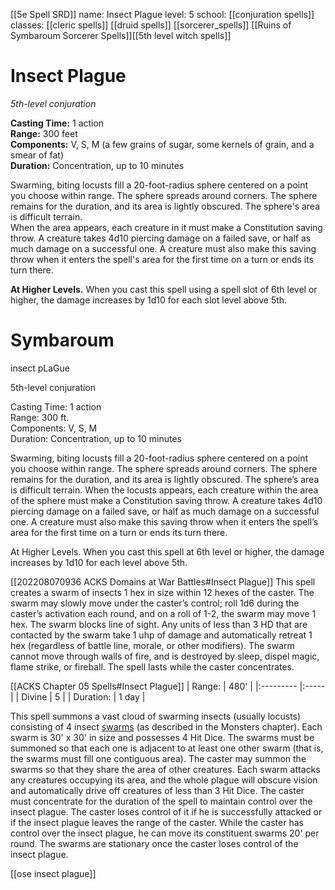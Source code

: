[[5e Spell SRD]]
name: Insect Plague
level: 5
school: [[conjuration spells]]
classes: [[cleric spells]]
         [[druid spells]]
         [[sorcerer_spells]]
         [[Ruins of Symbaroum Sorcerer Spells]][[5th level witch spells]]

# Insect Plague 
_5th-level conjuration_ 

**Casting Time:** 1 action    
**Range:** 300 feet    
**Components:** V, S, M (a few grains of sugar, some kernels of grain, and a smear of fat)    
**Duration:** Concentration, up to 10 minutes 

Swarming, biting locusts fill a 20-foot-radius sphere centered on a point you choose within range. The sphere spreads around corners. The sphere remains for the duration, and its area is lightly obscured. The sphere's area is difficult terrain.    
When the area appears, each creature in it must make a Constitution saving throw. A creature takes 4d10 piercing damage on a failed save, or half as much damage on a successful one. A creature must also make this saving throw when it enters the spell's area for the first time on a turn or ends its turn there. 

**At Higher Levels.** When you cast this spell using a spell slot of 6th level or higher, the damage increases by 1d10 for each slot level above 5th. 

# Symbaroum 
insect pLaGue

5th-level conjuration

Casting Time: 1 action  
Range: 300 ft.  
Components: V, S, M  
Duration: Concentration, up to 10 minutes

Swarming, biting locusts fill a 20-foot-radius sphere centered on a point you choose within range. The sphere spreads around corners. The sphere remains for the duration, and its area is lightly obscured. The sphere’s area is difficult terrain.
When the locusts appears, each creature within the area of the sphere must make a Constitution saving throw. A creature takes 4d10 piercing damage on a failed save, or half as much damage on a successful one. A creature must also make this saving throw when it enters the spell’s area for the first time on a turn or ends its turn there.

At Higher Levels. When you cast this spell at 6th level or higher, the damage increases by 1d10 for each level above 5th.


[[202208070936 ACKS Domains at War Battles#Insect Plague]]
This spell creates a swarm of insects 1 hex in size within 12 hexes of the caster. The swarm may slowly move under the caster’s control; roll 1d6 during the caster’s activation each round, and on a roll of 1-2, the swarm may move 1 hex. The swarm blocks line of sight. Any units of less than 3 HD that are contacted by the swarm take 1 uhp of damage and automatically retreat 1 hex (regardless of battle line, morale, or other modifiers). The swarm cannot move through walls of fire, and is destroyed by sleep, dispel magic, flame strike, or fireball. The spell lasts while the caster concentrates.


[[ACKS Chapter 05 Spells#Insect Plague]]
| Range:    | 480'  |
|:--------- |:----- |
| Divine    | 5     |
| Duration: | 1 day |

This spell summons a vast cloud of swarming insects (usually locusts) consisting of 4 insect [swarms](Chapter08%20Monsters.md#swarm) (as described in the Monsters chapter). Each swarm is 30' x 30' in size and possesses 4 Hit Dice. The swarms must be summoned so that each one is adjacent to at least one other swarm (that is, the swarms must fill one contiguous area). The caster may summon the swarms so that they share the area of other creatures. Each swarm attacks any creatures occupying its area, and the whole plague will obscure vision and automatically drive off creatures of less than 3 Hit Dice. The caster must concentrate for the duration of the spell to maintain control over the insect plague. The caster loses control of it if he is successfully attacked or if the insect plague leaves the range of the caster. While the caster has control over the insect plague, he can move its constituent swarms 20' per round. The swarms are stationary once the caster loses control of the insect plague.

[[ose insect plague]]